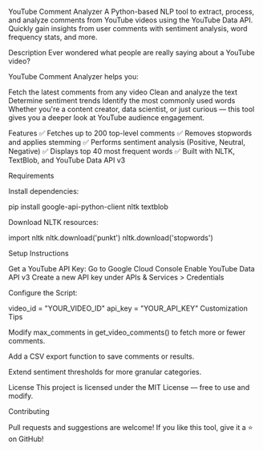 YouTube Comment Analyzer 
A Python-based NLP tool to extract, process, and analyze comments from YouTube videos using the YouTube Data API. Quickly gain insights from user comments with sentiment analysis, word frequency stats, and more.

 Description
Ever wondered what people are really saying about a YouTube video?

YouTube Comment Analyzer helps you:

Fetch the latest comments from any video
Clean and analyze the text
Determine sentiment trends
Identify the most commonly used words
Whether you're a content creator, data scientist, or just curious — this tool gives you a deeper look at YouTube audience engagement.

 Features
✅ Fetches up to 200 top-level comments
✅ Removes stopwords and applies stemming
✅ Performs sentiment analysis (Positive, Neutral, Negative)
✅ Displays top 40 most frequent words
✅ Built with NLTK, TextBlob, and YouTube Data API v3

Requirements

Install dependencies:

pip install google-api-python-client nltk textblob

Download NLTK resources:

import nltk
nltk.download('punkt')
nltk.download('stopwords')

Setup Instructions

Get a YouTube API Key:
Go to Google Cloud Console
Enable YouTube Data API v3
Create a new API key under APIs & Services > Credentials

Configure the Script:

video_id = "YOUR_VIDEO_ID"
api_key = "YOUR_API_KEY"
 Customization Tips
 
Modify max_comments in get_video_comments() to fetch more or fewer comments.

Add a CSV export function to save comments or results.

Extend sentiment thresholds for more granular categories.

License
This project is licensed under the MIT License — free to use and modify.

Contributing

Pull requests and suggestions are welcome!
If you like this tool, give it a ⭐️ on GitHub!

